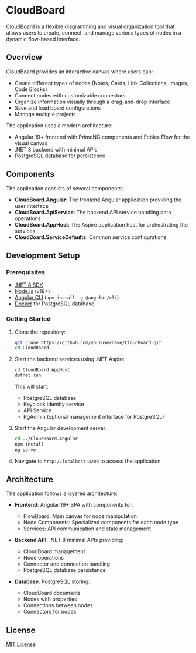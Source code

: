 # CloudBoard

CloudBoard is a flexible diagramming and visual organization tool that allows users to create, connect, and manage various types of nodes in a dynamic flow-based interface.

## Overview

CloudBoard provides an interactive canvas where users can:

- Create different types of nodes (Notes, Cards, Link Collections, Images, Code Blocks)
- Connect nodes with customizable connectors
- Organize information visually through a drag-and-drop interface
- Save and load board configurations
- Manage multiple projects

The application uses a modern architecture:
- Angular 19+ frontend with PrimeNG components and Foblex Flow for the visual canvas
- .NET 8 backend with minimal APIs
- PostgreSQL database for persistence

## Components

The application consists of several components:

- **CloudBoard.Angular**: The frontend Angular application providing the user interface
- **CloudBoard.ApiService**: The backend API service handling data operations
- **CloudBoard.AppHost**: The Aspire application host for orchestrating the services
- **CloudBoard.ServiceDefaults**: Common service configurations

## Development Setup

### Prerequisites

- [.NET 8 SDK](https://dotnet.microsoft.com/download/dotnet/8.0)
- [Node.js](https://nodejs.org/) (v18+)
- [Angular CLI](https://angular.io/cli) (`npm install -g @angular/cli`)
- [Docker](https://www.docker.com/products/docker-desktop/) for PostgreSQL database

### Getting Started

1. Clone the repository:
   ```bash
   git clone https://github.com/yourusername/CloudBoard.git
   cd CloudBoard
   ```

2. Start the backend services using .NET Aspire:
   ```bash
   cd CloudBoard.AppHost
   dotnet run
   ```
   
   This will start:
   - PostgreSQL database
   - Keycloak identity service
   - API Service
   - PgAdmin (optional management interface for PostgreSQL)

3. Start the Angular development server:
   ```bash
   cd ../CloudBoard.Angular
   npm install
   ng serve
   ```

4. Navigate to `http://localhost:4200` to access the application

## Architecture

The application follows a layered architecture:

- **Frontend**: Angular 19+ SPA with components for:
  - FlowBoard: Main canvas for node manipulation
  - Node Components: Specialized components for each node type
  - Services: API communication and state management

- **Backend API**: .NET 8 minimal APIs providing:
  - CloudBoard management
  - Node operations
  - Connector and connection handling
  - PostgreSQL database persistence

- **Database**: PostgreSQL storing:
  - CloudBoard documents
  - Nodes with properties
  - Connections between nodes
  - Connectors for nodes

## License

[MIT License](LICENSE)
